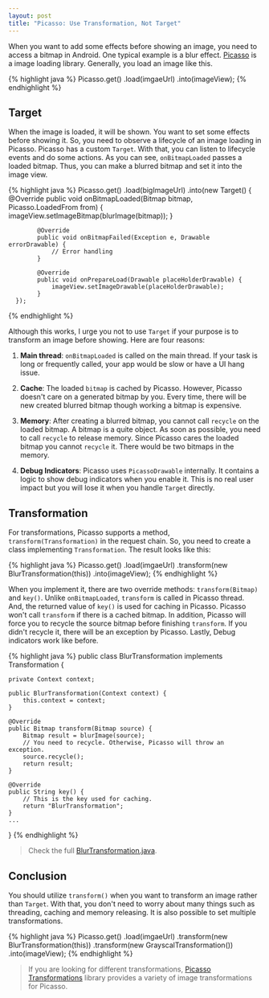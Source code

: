 ```yaml
---
layout: post
title: "Picasso: Use Transformation, Not Target"
---
```


When you want to add some effects before showing an image, you need to access a bitmap in Android. One typical example is a blur effect. [Picasso](http://square.github.io/picasso/) is a image loading library. Generally, you load an image like this.

{% highlight java %}
Picasso.get()
       .load(imgaeUrl)
       .into(imageView);
{% endhighlight %}

## Target

When the image is loaded, it will be shown. You want to set some effects before showing it. So, you need to observe a lifecycle of an image loading in Picasso. Picasso has a custom `Target`. With that, you can listen to lifecycle events and do some actions. As you can see, `onBitmapLoaded` passes a loaded bitmap. Thus, you can make a blurred bitmap and set it into the image view.

{% highlight java %}
Picasso.get()
       .load(bigImageUrl)
       .into(new Target() {
            @Override
            public void onBitmapLoaded(Bitmap bitmap, Picasso.LoadedFrom from) {
                imageView.setImageBitmap(blurImage(bitmap));
            }

            @Override
            public void onBitmapFailed(Exception e, Drawable errorDrawable) {
                // Error handling
            }

            @Override
            public void onPrepareLoad(Drawable placeHolderDrawable) {
                imageView.setImageDrawable(placeHolderDrawable);
            }
      });
{% endhighlight %}

Although this works, I urge you not to use `Target` if your purpose is to transform an image before showing. Here are four reasons:

1. **Main thread**: `onBitmapLoaded` is called on the main thread. If your task is long or frequently called, your app would be slow or have a UI hang issue.

2. **Cache**: The loaded `bitmap` is cached by Picasso. However, Picasso doesn't care on a generated bitmap by you. Every time, there will be new created blurred bitmap though working a bitmap is expensive.

3. **Memory**: After creating a blurred bitmap, you cannot call `recycle` on the loaded bitmap. A bitmap is a quite object. As soon as possible, you need to call `recycle` to release memory. Since Picasso cares the loaded bitmap you cannot `recycle` it. There would be two bitmaps in the memory.

4. **Debug Indicators**: Picasso uses `PicassoDrawable` internally. It contains a logic to show debug indicators when you enable it. This is no real user impact but you will lose it when you handle `Target` directly.

## Transformation

For transformations, Picasso supports a method, `transform(Transformation)` in the request chain. So, you need to create a class implementing `Transformation`. The result looks like this:

{% highlight java %}
Picasso.get()
       .load(imgaeUrl)
       .transform(new BlurTransformation(this))
       .into(imageView);
{% endhighlight %}

When you implement it, there are two override methods: `transform(Bitmap)` and `key()`. Unlike `onBitmapLoaded`, `transform` is called in Picasso thread. And, the returned value of `key()` is used for caching in Picasso. Picasso won't call `transform` if there is a cached bitmap. In addition, Picasso will force you to recycle the source bitmap before finishing `transform`. If you didn't recycle it, there will be an exception by Picasso. Lastly, Debug indicators work like before.

{% highlight java %}
public class BlurTransformation implements Transformation {

    private Context context;

    public BlurTransformation(Context context) {
        this.context = context;
    }

    @Override
    public Bitmap transform(Bitmap source) {
        Bitmap result = blurImage(source);
        // You need to recycle. Otherwise, Picasso will throw an exception.
        source.recycle();
        return result;
    }

    @Override
    public String key() {
        // This is the key used for caching.
        return "BlurTransformation";
    }
    ...
}
{% endhighlight %}

> Check the full [BlurTransformation.java](https://gist.github.com/SangsooNam/6c01f2932daf98df30f796d0de141444).

## Conclusion

You should utilize `transform()` when you want to transform an image rather than `Target`. With that, you don't need to worry about many things such as threading, caching and memory releasing. It is also possible to set multiple transformations.

{% highlight java %}
Picasso.get()
       .load(imgaeUrl)
       .transform(new BlurTransformation(this))
       .transform(new GrayscalTransformation())
       .into(imageView);
{% endhighlight %}

> If you are looking for different transformations, [Picasso Transformations](https://github.com/wasabeef/picasso-transformations) library provides a variety of image transformations for Picasso.
